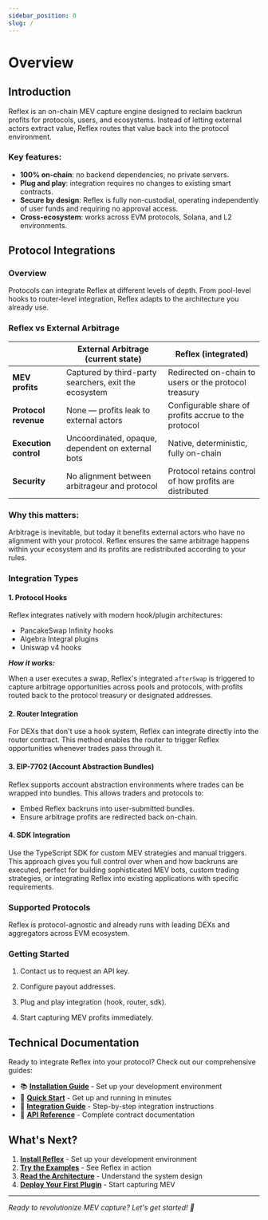 ```yaml
---
sidebar_position: 0
slug: /
---
```


# Overview

## Introduction

Reflex is an on-chain MEV capture engine designed to reclaim backrun profits for protocols, users, and ecosystems. Instead of letting external actors extract value, Reflex routes that value back into the protocol environment.

### Key features:

- **100% on-chain**: no backend dependencies, no private servers.
- **Plug and play**: integration requires no changes to existing smart contracts.
- **Secure by design**: Reflex is fully non-custodial, operating independently of user funds and requiring no approval access.
- **Cross-ecosystem**: works across EVM protocols, Solana, and L2 environments.

## Protocol Integrations

### Overview

Protocols can integrate Reflex at different levels of depth. From pool-level hooks to router-level integration, Reflex adapts to the architecture you already use.

### Reflex vs External Arbitrage

|                       | External Arbitrage (current state)                    | Reflex (integrated)                                     |
| --------------------- | ----------------------------------------------------- | ------------------------------------------------------- |
| **MEV profits**       | Captured by third-party searchers, exit the ecosystem | Redirected on-chain to users or the protocol treasury   |
| **Protocol revenue**  | None — profits leak to external actors                | Configurable share of profits accrue to the protocol    |
| **Execution control** | Uncoordinated, opaque, dependent on external bots     | Native, deterministic, fully on-chain                   |
| **Security**          | No alignment between arbitrageur and protocol         | Protocol retains control of how profits are distributed |

### Why this matters:

Arbitrage is inevitable, but today it benefits external actors who have no alignment with your protocol. Reflex ensures the same arbitrage happens within your ecosystem and its profits are redistributed according to your rules.

### Integration Types

#### 1. Protocol Hooks

Reflex integrates natively with modern hook/plugin architectures:

- PancakeSwap Infinity hooks
- Algebra Integral plugins
- Uniswap v4 hooks

**_How it works:_**

When a user executes a swap, Reflex's integrated `afterSwap` is triggered to capture arbitrage opportunities across pools and protocols, with profits routed back to the protocol treasury or designated addresses.

#### 2. Router Integration

For DEXs that don't use a hook system, Reflex can integrate directly into the router contract. This method enables the router to trigger Reflex opportunities whenever trades pass through it.

#### 3. EIP-7702 (Account Abstraction Bundles)

Reflex supports account abstraction environments where trades can be wrapped into bundles. This allows traders and protocols to:

- Embed Reflex backruns into user-submitted bundles.
- Ensure arbitrage profits are redirected back on-chain.

#### 4. SDK Integration

Use the TypeScript SDK for custom MEV strategies and manual triggers. This approach gives you full control over when and how backruns are executed, perfect for building sophisticated MEV bots, custom trading strategies, or integrating Reflex into existing applications with specific requirements.

### Supported Protocols

Reflex is protocol-agnostic and already runs with leading DEXs and aggregators across EVM ecosystem.

### Getting Started

1. Contact us to request an API key.

2. Configure payout addresses.

3. Plug and play integration (hook, router, sdk).

4. Start capturing MEV profits immediately.

## Technical Documentation

Ready to integrate Reflex into your protocol? Check out our comprehensive guides:

- 📚 [**Installation Guide**](./technical/getting-started/installation) - Set up your development environment
- 🚀 [**Quick Start**](./technical/getting-started/quick-start) - Get up and running in minutes
- 🔗 [**Integration Guide**](./technical/integration/overview) - Step-by-step integration instructions
- 📖 [**API Reference**](./technical/api/smart-contracts) - Complete contract documentation

## What's Next?

1. **[Install Reflex](./technical/getting-started/installation)** - Set up your development environment
2. **[Try the Examples](./technical/examples/basic-backrun)** - See Reflex in action
3. **[Read the Architecture](./technical/architecture/overview)** - Understand the system design
4. **[Deploy Your First Plugin](./technical/integration/overview)** - Start capturing MEV

---

_Ready to revolutionize MEV capture? Let's get started! 🚀_
